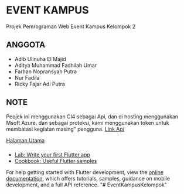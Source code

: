 # EVENT KAMPUS
Projek Pemrograman Web Event Kampus Kelompok 2

## ANGGOTA
- Adib Ulinuha El Majid
- Aditya Muhammad Fadhilah Umar
- Farhan Nopransyah Putra
- Nur Fadila
- Ricky Fajar Adi Putra


## NOTE
Peojek ini menggunakan CI4 sebagai Api, dan di hosting menggunakan Msoft Azure.
dan sebagai proteksi, kami menggunakan token untuk membatasi kegiatan masing" pengguna.
[Link Api](https://github.com/Informatika-C/api-event-kampus)

[Halaman Utama](https://drive.google.com/file/d/1-7zPTDkVf9QhbrLcTt_N7jHfMYKDFWo9/view?usp=drive_link)
###
- [Lab: Write your first Flutter app](https://docs.flutter.dev/get-started/codelab)
- [Cookbook: Useful Flutter samples](https://docs.flutter.dev/cookbook)

For help getting started with Flutter development, view the
[online documentation](https://docs.flutter.dev/), which offers tutorials,
samples, guidance on mobile development, and a full API reference.
"# EventKampusKelompok" 
